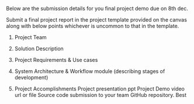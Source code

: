 Below are the submission details for you final project demo due on 8th dec.

Submit a final project report in the project template provided on the canvas along with below points whichever is uncommon to that in the template. 
1. Project Team

2. Solution Description

3. Project Requirements & Use cases

4. System Architecture & Workflow module (describing stages of development)

5. Project Accomplishments
Project presentation ppt
Project Demo video url or file 
Source code submission to your team GitHub repository.
Best
